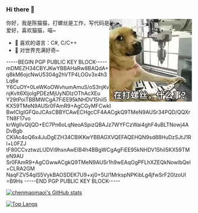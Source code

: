 ### Hi there 👋

<img align="right" src="https://github.com/chenmaomaoi/chenmaomaoi/raw/main/img/img.jpg" />

你好，我是陈猫猫，打螺丝是工作，写代码是爱好，喜欢猫猫，喵~

  - 🌱 喜欢的语言：C#, C/C++
  - 🔭 对世界充满好奇~

-----BEGIN PGP PUBLIC KEY BLOCK-----
mDMEZH34CBYJKwYBBAHaRw8BAQdA+q8kM6ojcNwU5304g2hVTP4LOGv3x4h3Lq6e
Y6CuOY+0LeWKoOWvhumAmuS/oS3njKvnjKvlt6XljoIgPDEzMjUyNDIzOThAcXEu
Y29tPoiTBBMWCgA7FiEE95kNHDV15hiI5KX59TMeN9AUSr0FAmR9+AgCGyMFCwkI
BwICIgIGFQoJCAsCBBYCAwECHgcCF4AACgkQ9TMeN9AUSr34PQD/QQXrTN8F17vo
krWglIvQIjQD+EC7Pn6oLqNeoASpizQBAJz7WYFCzWai4ghF4uBLTNowj4ADvBgb
CKIAc4oQ6x4JuDgEZH34CBIKKwYBBAGXVQEFAQEHQN9sd88HuDzSJtJ1Rl+L0FZJ
tF80CCvztwzLUDVi9hsnAwEIB4h4BBgWCgAgFiEE95kNHDV15hiI5KX59TMeN9AU
Sr0FAmR9+AgCGwwACgkQ9TMeN9AUSr1h9wEAqOgPFLhXZEQkNowlbQeI+CLRA2GM
NaqFZV54qIS5VykBAOSDEK7U9+xj0+5U/1MrkspNPKibLg4jfwSrF20IzoUI
=B9Hs
-----END PGP PUBLIC KEY BLOCK-----

[![chenmaomaoi's GitHub stats](https://github-readme-stats.vercel.app/api?username=chenmaomaoi&show_icons=true)](https://github.com/chenmaomaoi)

[![Top Langs](https://github-readme-stats.vercel.app/api/top-langs/?username=chenmaomaoi)](https://github.com/chenmaomaoi)



